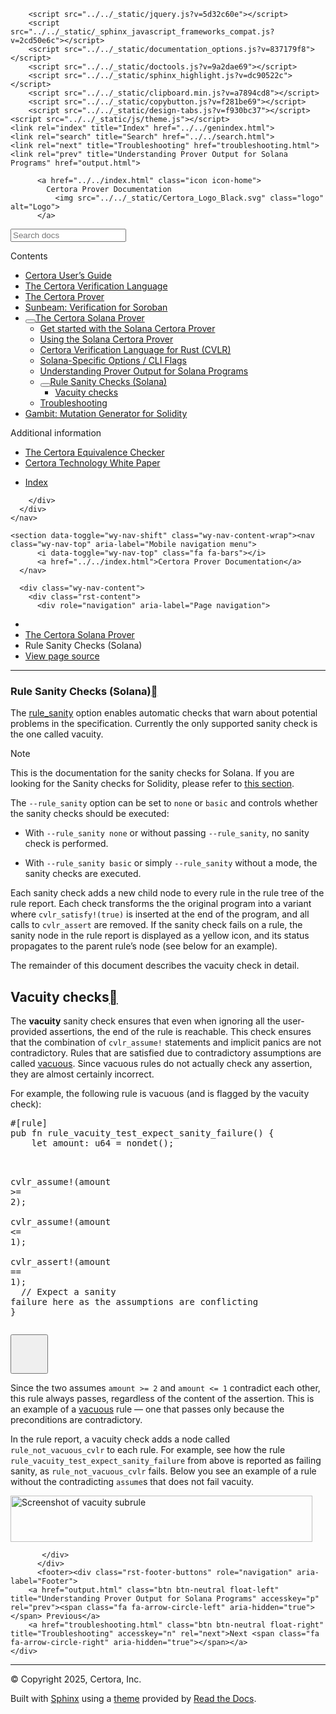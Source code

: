 <!DOCTYPE html><html class="writer-html5" lang="en" data-content_root="../../"><head>
  <meta charset="utf-8"><meta name="viewport" content="width=device-width, initial-scale=1">

  <meta name="viewport" content="width=device-width, initial-scale=1.0">
  <title>Rule Sanity Checks (Solana) — Certora Prover Documentation 0.0 documentation</title>
      <link rel="stylesheet" type="text/css" href="../../_static/pygments.css?v=80d5e7a1">
      <link rel="stylesheet" type="text/css" href="../../_static/css/theme.css?v=19f00094">
      <link rel="stylesheet" type="text/css" href="../../_static/copybutton.css?v=76b2166b">
      <link rel="stylesheet" type="text/css" href="../../_static/custom.css?v=098d337b">
      <link rel="stylesheet" type="text/css" href="../../_static/sphinx-design.min.css?v=87e54e7c">

  
  <!--[if lt IE 9]>
    <script src="../../_static/js/html5shiv.min.js"></script>
  <![endif]-->
  
        <script src="../../_static/jquery.js?v=5d32c60e"></script>
        <script src="../../_static/_sphinx_javascript_frameworks_compat.js?v=2cd50e6c"></script>
        <script src="../../_static/documentation_options.js?v=837179f8"></script>
        <script src="../../_static/doctools.js?v=9a2dae69"></script>
        <script src="../../_static/sphinx_highlight.js?v=dc90522c"></script>
        <script src="../../_static/clipboard.min.js?v=a7894cd8"></script>
        <script src="../../_static/copybutton.js?v=f281be69"></script>
        <script src="../../_static/design-tabs.js?v=f930bc37"></script>
    <script src="../../_static/js/theme.js"></script>
    <link rel="index" title="Index" href="../../genindex.html">
    <link rel="search" title="Search" href="../../search.html">
    <link rel="next" title="Troubleshooting" href="troubleshooting.html">
    <link rel="prev" title="Understanding Prover Output for Solana Programs" href="output.html"> 
</head>

<body class="wy-body-for-nav"> 
  <div class="wy-grid-for-nav">
    <nav data-toggle="wy-nav-shift" class="wy-nav-side">
      <div class="wy-side-scroll">
        <div class="wy-side-nav-search">

          
          
          <a href="../../index.html" class="icon icon-home">
            Certora Prover Documentation
              <img src="../../_static/Certora_Logo_Black.svg" class="logo" alt="Logo">
          </a>
<div role="search">
  <form id="rtd-search-form" class="wy-form" action="../../search.html" method="get">
    <input type="text" name="q" placeholder="Search docs" aria-label="Search docs">
    <input type="hidden" name="check_keywords" value="yes">
    <input type="hidden" name="area" value="default">
  </form>
</div>
        </div><div class="wy-menu wy-menu-vertical" data-spy="affix" role="navigation" aria-label="Navigation menu">
              <p class="caption" role="heading"><span class="caption-text">Contents</span></p>
<ul class="current" aria-expanded="true">
<li class="toctree-l1"><a class="reference internal" href="../user-guide/index.html">Certora User’s Guide</a></li>
<li class="toctree-l1"><a class="reference internal" href="../cvl/index.html">The Certora Verification Language</a></li>
<li class="toctree-l1"><a class="reference internal" href="../prover/index.html">The Certora Prover</a></li>
<li class="toctree-l1"><a class="reference internal" href="../sunbeam/index.html">Sunbeam: Verification for Soroban</a></li>
<li class="toctree-l1 current" aria-expanded="true"><a class="reference internal" href="index.html"><button class="toctree-expand" title="Open/close menu"></button>The Certora Solana Prover</a><ul class="" aria-expanded="false">
<li class="toctree-l2"><a class="reference internal" href="installation.html">Get started with the Solana Certora Prover</a></li>
<li class="toctree-l2"><a class="reference internal" href="usage.html">Using the Solana Certora Prover</a></li>
<li class="toctree-l2"><a class="reference internal" href="speclanguage.html">Certora Verification Language for Rust (CVLR)</a></li>
<li class="toctree-l2"><a class="reference internal" href="options.html">Solana-Specific Options / CLI Flags</a></li>
<li class="toctree-l2"><a class="reference internal" href="output.html">Understanding Prover Output for Solana Programs</a></li>
<li class="toctree-l2 current" aria-expanded="true"><a class="reference internal current" href="#" aria-expanded="true"><button class="toctree-expand" title="Open/close menu"></button>Rule Sanity Checks (Solana)</a><ul>
<li class="toctree-l3"><a class="reference internal" href="#vacuity-checks">Vacuity checks</a></li>
</ul>
</li>
<li class="toctree-l2"><a class="reference internal" href="troubleshooting.html">Troubleshooting</a></li>
</ul>
</li>
<li class="toctree-l1"><a class="reference internal" href="../gambit/index.html">Gambit: Mutation Generator for Solidity</a></li>
</ul>
<p class="caption" role="heading"><span class="caption-text">Additional information</span></p>
<ul>
<li class="toctree-l1"><a class="reference internal" href="../equiv-check/index.html">The Certora Equivalence Checker</a></li>
<li class="toctree-l1"><a class="reference internal" href="../whitepaper/index.html">Certora Technology White Paper</a></li>
</ul>
<ul>
<li class="toctree-l1"><a class="reference internal" href="../../genindex.html">Index</a></li>
</ul>

        </div>
      </div>
    </nav>

    <section data-toggle="wy-nav-shift" class="wy-nav-content-wrap"><nav class="wy-nav-top" aria-label="Mobile navigation menu">
          <i data-toggle="wy-nav-top" class="fa fa-bars"></i>
          <a href="../../index.html">Certora Prover Documentation</a>
      </nav>

      <div class="wy-nav-content">
        <div class="rst-content">
          <div role="navigation" aria-label="Page navigation">
  <ul class="wy-breadcrumbs">
      <li><a href="../../index.html" class="icon icon-home" aria-label="Home"></a></li>
          <li class="breadcrumb-item"><a href="index.html">The Certora Solana Prover</a></li>
      <li class="breadcrumb-item active">Rule Sanity Checks (Solana)</li>
      <li class="wy-breadcrumbs-aside">
            <a href="../../_sources/docs/solana/sanity.md.txt" rel="nofollow"> View page source</a>
      </li>
  </ul>
  <hr>
</div>
          <div role="main" class="document" itemscope="itemscope" itemtype="http://schema.org/Article">
           <div itemprop="articleBody">
             
  <section id="rule-sanity-checks-solana">
<h1>Rule Sanity Checks (Solana)<a class="headerlink" href="#rule-sanity-checks-solana" title="Link to this heading"></a></h1>
<p>The <a class="reference internal" href="../prover/cli/options.html#rule-sanity"><span class="std std-ref">rule_sanity</span></a> option enables automatic checks that warn
about potential problems in the specification. Currently the only supported sanity check is the one called vacuity.</p>
<div class="admonition note">
<p class="admonition-title">Note</p>
<p>This is the documentation for the sanity checks for Solana.
If you are looking for the Sanity checks for Solidity, please refer to <a class="reference external" href="https://docs.certora.com/en/latest/docs/prover/checking/sanity.html">this section</a>.</p>
</div>
<p>The <code class="docutils literal notranslate"><span class="pre">--rule_sanity</span></code> option can be set to <code class="docutils literal notranslate"><span class="pre">none</span></code> or <code class="docutils literal notranslate"><span class="pre">basic</span></code> and controls whether the sanity checks should be executed:</p>
<ul class="simple">
<li><p>With <code class="docutils literal notranslate"><span class="pre">--rule_sanity</span> <span class="pre">none</span></code> or without passing <code class="docutils literal notranslate"><span class="pre">--rule_sanity</span></code>, no sanity check is performed.</p></li>
<li><p>With <code class="docutils literal notranslate"><span class="pre">--rule_sanity</span> <span class="pre">basic</span></code> or simply <code class="docutils literal notranslate"><span class="pre">--rule_sanity</span></code> without a mode, the sanity checks are executed.</p></li>
</ul>
<p>Each sanity check adds a new child node to every rule in the rule tree of the
rule report. Each check transforms the the original program into a variant where
<code class="docutils literal notranslate"><span class="pre">cvlr_satisfy!(true)</span></code> is inserted at the end of the program, and all calls to
<code class="docutils literal notranslate"><span class="pre">cvlr_assert</span></code> are removed.
If the sanity check fails on a rule, the sanity node in the rule
report is displayed as a yellow icon, and its status propagates to the
parent rule’s node (see below for an example).</p>
<p>The remainder of this document describes the vacuity check in detail.</p>
<section id="vacuity-checks">
<span id="solana-sanity-vacuity"></span><h2>Vacuity checks<a class="headerlink" href="#vacuity-checks" title="Link to this heading"></a></h2>
<p>The <strong>vacuity</strong> sanity check ensures that even when ignoring all the
user-provided assertions, the end of the rule is reachable. This check ensures
that the combination of <code class="docutils literal notranslate"><span class="pre">cvlr_assume!</span></code> statements and implicit panics are not
contradictory. Rules that are satisfied due to contradictory assumptions are
called <a class="reference internal" href="../user-guide/glossary.html#term-vacuous"><span class="xref std std-term">vacuous</span></a>. Since vacuous rules do not actually check any
assertion, they are almost certainly incorrect.</p>
<p>For example, the following rule is vacuous (and is flagged by the vacuity check):</p>
<div class="highlight-rs notranslate"><div class="highlight"><pre id="codecell0"><span></span><span class="cp">#[rule]</span>
<span class="k">pub</span><span class="w"> </span><span class="k">fn</span><span class="w"> </span><span class="nf">rule_vacuity_test_expect_sanity_failure</span><span class="p">()</span><span class="w"> </span><span class="p">{</span>
<span class="w">    </span><span class="kd">let</span><span class="w"> </span><span class="n">amount</span><span class="p">:</span><span class="w"> </span><span class="kt">u64</span><span class="w"> </span><span class="o">=</span><span class="w"> </span><span class="n">nondet</span><span class="p">();</span>

<span class="w">    </span><span class="n">cvlr_assume</span><span class="o">!</span><span class="p">(</span><span class="n">amount</span><span class="w"> </span><span class="o">&gt;=</span><span class="w"> </span><span class="mi">2</span><span class="p">);</span>
<span class="w">    </span><span class="n">cvlr_assume</span><span class="o">!</span><span class="p">(</span><span class="n">amount</span><span class="w"> </span><span class="o">&lt;=</span><span class="w"> </span><span class="mi">1</span><span class="p">);</span>
<span class="w">    </span><span class="n">cvlr_assert</span><span class="o">!</span><span class="p">(</span><span class="n">amount</span><span class="w"> </span><span class="o">==</span><span class="w"> </span><span class="mi">1</span><span class="p">);</span><span class="w"> </span>
<span class="w">    </span><span class="c1">// Expect a sanity failure here as the assumptions are conflicting</span>
<span class="p">}</span>
</pre><button class="copybtn o-tooltip--left" data-tooltip="Copy" data-clipboard-target="#codecell0">
      <svg xmlns="http://www.w3.org/2000/svg" class="icon icon-tabler icon-tabler-copy" width="44" height="44" viewBox="0 0 24 24" stroke-width="1.5" stroke="#000000" fill="none" stroke-linecap="round" stroke-linejoin="round">
  <title>Copy to clipboard</title>
  <path stroke="none" d="M0 0h24v24H0z" fill="none"></path>
  <rect x="8" y="8" width="12" height="12" rx="2"></rect>
  <path d="M16 8v-2a2 2 0 0 0 -2 -2h-8a2 2 0 0 0 -2 2v8a2 2 0 0 0 2 2h2"></path>
</svg>
    </button></div>
</div>
<p>Since the two assumes <code class="docutils literal notranslate"><span class="pre">amount</span> <span class="pre">&gt;=</span> <span class="pre">2</span></code> and <code class="docutils literal notranslate"><span class="pre">amount</span> <span class="pre">&lt;=</span> <span class="pre">1</span></code> contradict each other, this rule
always passes, regardless of the content of the assertion. This is an
example of a <a class="reference internal" href="../user-guide/glossary.html#term-vacuous"><span class="xref std std-term">vacuous</span></a> rule — one that passes only because the
preconditions are contradictory.</p>
<p>In the rule report, a vacuity check adds a node called <code class="docutils literal notranslate"><span class="pre">rule_not_vacuous_cvlr</span></code>
to each rule.  For example, see how the rule
<code class="docutils literal notranslate"><span class="pre">rule_vacuity_test_expect_sanity_failure</span></code> from above is reported as failing
sanity, as <code class="docutils literal notranslate"><span class="pre">rule_not_vacuous_cvlr</span></code> fails.  Below you see an example of a rule
without the contradicting <code class="docutils literal notranslate"><span class="pre">assume</span></code>s that does not fail vacuity.</p>
<p><img alt="Screenshot of vacuity subrule" src="../../_images/vacuity_check.png" width="483" height="74"></p>
</section>
</section>


           </div>
          </div>
          <footer><div class="rst-footer-buttons" role="navigation" aria-label="Footer">
        <a href="output.html" class="btn btn-neutral float-left" title="Understanding Prover Output for Solana Programs" accesskey="p" rel="prev"><span class="fa fa-arrow-circle-left" aria-hidden="true"></span> Previous</a>
        <a href="troubleshooting.html" class="btn btn-neutral float-right" title="Troubleshooting" accesskey="n" rel="next">Next <span class="fa fa-arrow-circle-right" aria-hidden="true"></span></a>
    </div>

  <hr>

  <div role="contentinfo">
    <p>© Copyright 2025, Certora, Inc.</p>
  </div>

  Built with <a href="https://www.sphinx-doc.org/">Sphinx</a> using a
    <a href="https://github.com/readthedocs/sphinx_rtd_theme">theme</a>
    provided by <a href="https://readthedocs.org">Read the Docs</a>.
   

</footer>
        </div>
      </div>
    </section>
  </div>
  <script>
      jQuery(function () {
          SphinxRtdTheme.Navigation.enable(true);
      });
  </script> 


</body></html>